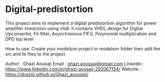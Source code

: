 # Digital-predistortion
This project aims to implement a digital predistortion algorithm for power amplifier linearizion using vhdl. It contains VHDL design for Digital Upconverter, Fir filter, Asynchronous FIFO, Polynomial multiplication and DPD top level 

How to use:
Create your modelsim project in modelsim folder then add the src and tb files to the project.

Author    : Ghazi Aousaji
Email     : ghazi.aoussaji@gmail.com 
Linkedin  : https://www.linkedin.com/in/ghazi-aousaji-292067134/
Website	  : https://ghaziiii.github.io/Ghazi_aoussaji/
